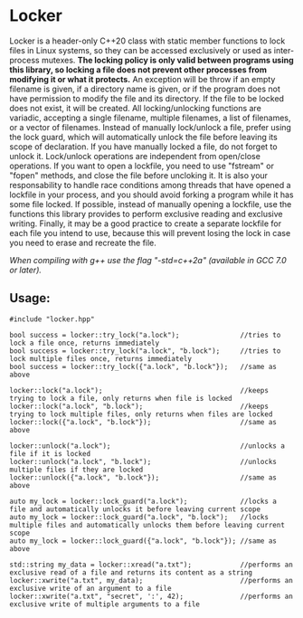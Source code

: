 # Locker

Locker is a header-only C++20 class with static member functions to lock files in Linux systems, so they can be accessed exclusively or used as inter-process mutexes. **The locking policy is only valid between programs using this library, so locking a file does not prevent other processes from modifying it or what it protects.** An exception will be throw if an empty filename is given, if a directory name is given, or if the program does not have permission to modify the file and its directory. If the file to be locked does not exist, it will be created. All locking/unlocking functions are variadic, accepting a single filename, multiple filenames, a list of filenames, or a vector of filenames. Instead of manually lock/unlock a file, prefer using the lock guard, which will automatically unlock the file before leaving its scope of declaration. If you have manually locked a file, do not forget to unlock it. Lock/unlock operations are independent from open/close operations. If you want to open a lockfile, you need to use "fstream" or "fopen" methods, and close the file before uncloking it. It is also your responsability to handle race conditions among threads that have opened a lockfile in your process, and you should avoid forking a program while it has some file locked. If possible, instead of manually opening a lockfile, use the functions this library provides to perform exclusive reading and exclusive writing. Finally, it may be a good practice to create a separate lockfile for each file you intend to use, because this will prevent losing the lock in case you need to erase and recreate the file.

*When compiling with g++ use the flag "-std=c++2a" (available in GCC 7.0 or later).*

## Usage:

    #include "locker.hpp"

    bool success = locker::try_lock("a.lock");               //tries to lock a file once, returns immediately
    bool success = locker::try_lock("a.lock", "b.lock");     //tries to lock multiple files once, returns immediately
    bool success = locker::try_lock({"a.lock", "b.lock"});   //same as above

    locker::lock("a.lock");                                  //keeps trying to lock a file, only returns when file is locked
    locker::lock("a.lock", "b.lock");                        //keeps trying to lock multiple files, only returns when files are locked
    locker::lock({"a.lock", "b.lock"});                      //same as above

    locker::unlock("a.lock");                                //unlocks a file if it is locked
    locker::unlock("a.lock", "b.lock");                      //unlocks multiple files if they are locked
    locker::unlock({"a.lock", "b.lock"});                    //same as above

    auto my_lock = locker::lock_guard("a.lock");             //locks a file and automatically unlocks it before leaving current scope
    auto my_lock = locker::lock_guard("a.lock", "b.lock");   //locks multiple files and automatically unlocks them before leaving current scope
    auto my_lock = locker::lock_guard({"a.lock", "b.lock"}); //same as above

    std::string my_data = locker::xread("a.txt");            //performs an exclusive read of a file and returns its content as a string
    locker::xwrite("a.txt", my_data);                        //performs an exclusive write of an argument to a file
    locker::xwrite("a.txt", "secret", ':', 42);              //performs an exclusive write of multiple arguments to a file
